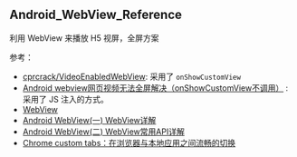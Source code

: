Android_WebView_Reference
---

利用 WebView 来播放 H5 视屏，全屏方案

参考：  

- [cprcrack/VideoEnabledWebView](https://github.com/cprcrack/VideoEnabledWebView/): 采用了 `onShowCustomView`
- [Android webview网页视频无法全屏解决（onShowCustomView不调用）](http://blog.csdn.net/lx331675996/article/details/50634670) : 采用了 JS 注入的方式。
- [WebView](https://developer.android.google.cn/reference/android/webkit/WebView.html)
- [ Android WebView(一) WebView详解  ](http://blog.csdn.net/zxw136511485/article/details/50523298)
- [ Android WebView(二) WebView常用API详解](http://blog.csdn.net/zxw136511485/article/details/50546601)
- [Chrome custom tabs：在浏览器与本地应用之间流畅的切换](http://www.jcodecraeer.com/a/anzhuokaifa/androidkaifa/2015/0914/3449.html)
